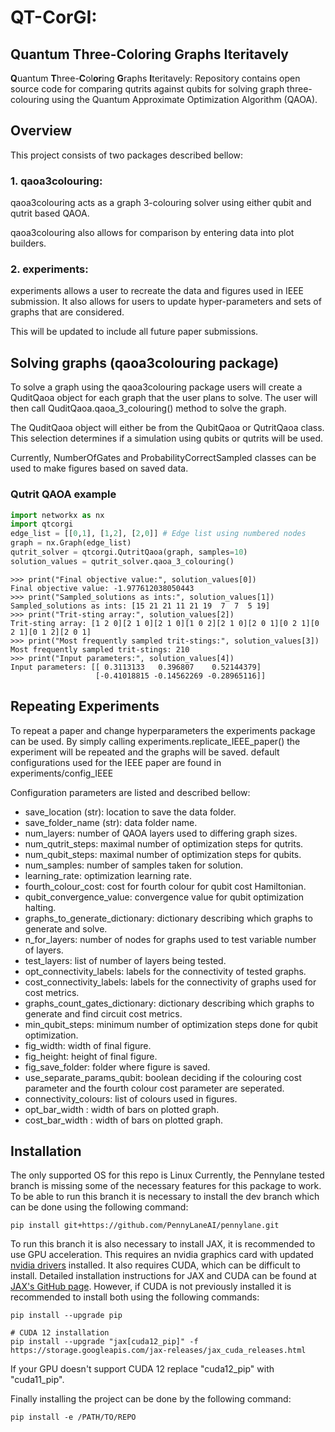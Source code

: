 # QT-CorGI: 
## **Q**uantum **T**hree-**C**ol**or**ing **G**raphs **I**teritavely

**Q**uantum **T**hree-**C**ol**or**ing **G**raphs **I**teritavely:
Repository contains open source code for comparing qutrits against qubits for solving graph three-colouring using the Quantum Approximate Optimization Algorithm (QAOA).

## Overview
This project consists of two packages described bellow:
### 1. qaoa3colouring:
qaoa3colouring acts as a graph 3-colouring solver using either qubit and qutrit based QAOA. 

qaoa3colouring also allows for comparison by entering data into plot builders.

### 2. experiments:
experiments allows a user to recreate the data and figures used in IEEE submission. It also allows for users to update hyper-parameters and sets of graphs that are considered.

This will be updated to include all future paper submissions.

## Solving graphs (qaoa3colouring package)
To solve a graph using the qaoa3colouring package users will create a QuditQaoa object for each graph that the user plans to solve.
The user will then call QuditQaoa.qaoa_3_colouring() method to solve the graph.

The QuditQaoa object will either be from the QubitQaoa or QutritQaoa class. This selection determines if a simulation using qubits or qutrits will be used.

Currently, NumberOfGates and ProbabilityCorrectSampled classes can be used to make figures based on saved data.

### Qutrit QAOA example
```python
import networkx as nx
import qtcorgi
edge_list = [[0,1], [1,2], [2,0]] # Edge list using numbered nodes
graph = nx.Graph(edge_list)
qutrit_solver = qtcorgi.QutritQaoa(graph, samples=10)
solution_values = qutrit_solver.qaoa_3_colouring()
```

```pycon
>>> print("Final objective value:", solution_values[0])
Final objective value: -1.977612038050443
>>> print("Sampled_solutions as ints:", solution_values[1])
Sampled_solutions as ints: [15 21 21 11 21 19  7  7  5 19]
>>> print("Trit-sting array:", solution_values[2])
Trit-sting array: [1 2 0][2 1 0][2 1 0][1 0 2][2 1 0][2 0 1][0 2 1][0 2 1][0 1 2][2 0 1]
>>> print("Most frequently sampled trit-stings:", solution_values[3])
Most frequently sampled trit-stings: 210
>>> print("Input parameters:", solution_values[4])
Input parameters: [[ 0.3113133   0.396807    0.52144379]
                   [-0.41018815 -0.14562269 -0.28965116]]
```

## Repeating Experiments

To repeat a paper and change hyperparameters the experiments package can be used.
By simply calling experiments.replicate_IEEE_paper() the experiment will be repeated and the graphs will be saved.
default configurations used for the IEEE paper are found in experiments/config_IEEE

Configuration parameters are listed and described bellow:

- save_location (str): location to save the data folder.
- save_folder_name (str): data folder name.
- num_layers: number of QAOA layers used to differing graph sizes.
- num_qutrit_steps: maximal number of optimization steps for qutrits.
- num_qubit_steps: maximal number of optimization steps for qubits.
- num_samples: number of samples taken for solution.
- learning_rate: optimization learning rate.
- fourth_colour_cost: cost for fourth colour for qubit cost Hamiltonian.
- qubit_convergence_value: convergence value for qubit optimization halting.
- graphs_to_generate_dictionary: dictionary describing which graphs to generate and solve.
- n_for_layers: number of nodes for graphs used to test variable number of layers. 
- test_layers: list of number of layers being tested.
- opt_connectivity_labels: labels for the connectivity of tested graphs.
- cost_connectivity_labels: labels for the connectivity of graphs used for cost metrics.
- graphs_count_gates_dictionary: dictionary describing which graphs to generate and find circuit cost metrics.
- min_qubit_steps: minimum number of optimization steps done for qubit optimization.
- fig_width: width of final figure.
- fig_height: height of final figure.
- fig_save_folder: folder where figure is saved.
- use_separate_params_qubit: boolean deciding if the colouring cost parameter and the fourth colour cost parameter are seperated.
- connectivity_colours: list of colours used in figures.
- opt_bar_width : width of bars on plotted graph.
- cost_bar_width : width of bars on plotted graph.

## Installation
The only supported OS for this repo is Linux
Currently, the Pennylane tested branch is missing some of the necessary features for this package to work. 
To be able to run this branch it is necessary to install the dev branch which can be done using the following command:
```commandline
pip install git+https://github.com/PennyLaneAI/pennylane.git
```
To run this branch it is also necessary to install JAX, it is recommended to use GPU acceleration.
This requires an nvidia graphics card with updated [nvidia drivers](https://www.nvidia.com/download/index.aspx) installed.
It also requires CUDA, which can be difficult to install.
Detailed installation instructions for JAX and CUDA can be found at [JAX's GitHub page](https://github.com/google/jax).
However, if CUDA is not previously installed it is recommended to install both using the following commands:
```commandline
pip install --upgrade pip

# CUDA 12 installation
pip install --upgrade "jax[cuda12_pip]" -f https://storage.googleapis.com/jax-releases/jax_cuda_releases.html
```
If your GPU doesn't support CUDA 12 replace "cuda12_pip" with "cuda11_pip".

Finally installing the project can be done by the following command:
```commandline
pip install -e /PATH/TO/REPO
```
    